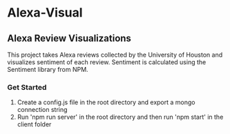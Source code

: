 # Alexa-Visual

## Alexa Review Visualizations

This project takes Alexa reviews collected by the University of Houston
and visualizes sentiment of each review. Sentiment is calculated using
the Sentiment library from NPM.

### Get Started

1. Create a config.js file in the root directory and export a mongo connection string
2. Run 'npm run server' in the root directory and then run 'npm start' in the client folder
